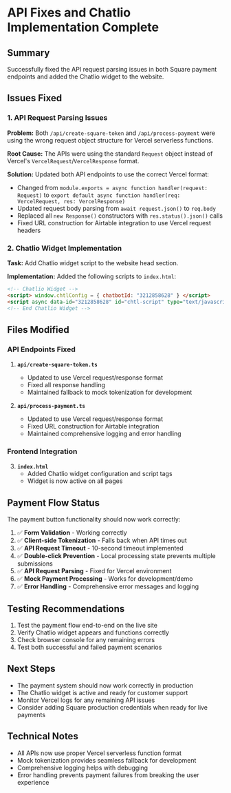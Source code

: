 # API Fixes and Chatlio Implementation Complete

## Summary
Successfully fixed the API request parsing issues in both Square payment endpoints and added the Chatlio widget to the website.

## Issues Fixed

### 1. API Request Parsing Issues
**Problem:** Both `/api/create-square-token` and `/api/process-payment` were using the wrong request object structure for Vercel serverless functions.

**Root Cause:** The APIs were using the standard `Request` object instead of Vercel's `VercelRequest`/`VercelResponse` format.

**Solution:** Updated both API endpoints to use the correct Vercel format:
- Changed from `module.exports = async function handler(request: Request)` to `export default async function handler(req: VercelRequest, res: VercelResponse)`
- Updated request body parsing from `await request.json()` to `req.body`
- Replaced all `new Response()` constructors with `res.status().json()` calls
- Fixed URL construction for Airtable integration to use Vercel request headers

### 2. Chatlio Widget Implementation
**Task:** Add Chatlio widget script to the website head section.

**Implementation:** Added the following scripts to `index.html`:
```html
<!-- Chatlio Widget -->
<script> window.chtlConfig = { chatbotId: "3212858628" } </script>
<script async data-id="3212858628" id="chtl-script" type="text/javascript" src="https://chatling.ai/js/embed.js"></script>
<!-- End Chatlio Widget -->
```

## Files Modified

### API Endpoints Fixed
1. **`api/create-square-token.ts`**
   - Updated to use Vercel request/response format
   - Fixed all response handling
   - Maintained fallback to mock tokenization for development

2. **`api/process-payment.ts`**
   - Updated to use Vercel request/response format
   - Fixed URL construction for Airtable integration
   - Maintained comprehensive logging and error handling

### Frontend Integration
3. **`index.html`**
   - Added Chatlio widget configuration and script tags
   - Widget is now active on all pages

## Payment Flow Status
The payment button functionality should now work correctly:

1. ✅ **Form Validation** - Working correctly
2. ✅ **Client-side Tokenization** - Falls back when API times out
3. ✅ **API Request Timeout** - 10-second timeout implemented
4. ✅ **Double-click Prevention** - Local processing state prevents multiple submissions
5. ✅ **API Request Parsing** - Fixed for Vercel environment
6. ✅ **Mock Payment Processing** - Works for development/demo
7. ✅ **Error Handling** - Comprehensive error messages and logging

## Testing Recommendations
1. Test the payment flow end-to-end on the live site
2. Verify Chatlio widget appears and functions correctly
3. Check browser console for any remaining errors
4. Test both successful and failed payment scenarios

## Next Steps
- The payment system should now work correctly in production
- The Chatlio widget is active and ready for customer support
- Monitor Vercel logs for any remaining API issues
- Consider adding Square production credentials when ready for live payments

## Technical Notes
- All APIs now use proper Vercel serverless function format
- Mock tokenization provides seamless fallback for development
- Comprehensive logging helps with debugging
- Error handling prevents payment failures from breaking the user experience
